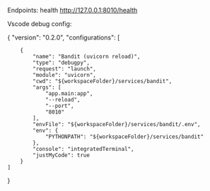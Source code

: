 
Endpoints:
health http://127.0.0.1:8010/health


Vscode debug config:

{
    "version": "0.2.0",
    "configurations": [
        
        {
            "name": "Bandit (uvicorn reload)",
            "type": "debugpy",
            "request": "launch",
            "module": "uvicorn",
            "cwd": "${workspaceFolder}/services/bandit",
            "args": [
                "app.main:app",
                "--reload",
                "--port",
                "8010"
            ],
            "envFile": "${workspaceFolder}/services/bandit/.env",
            "env": {
                "PYTHONPATH": "${workspaceFolder}/services/bandit"
            },
            "console": "integratedTerminal",
            "justMyCode": true
        }
    ]
}